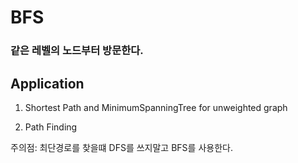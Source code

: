 # BFS

### 같은 레벨의 노드부터 방문한다.


## Application


1. Shortest Path and MinimumSpanningTree for unweighted graph

2. Path Finding


주의점: 최단경로를 찾을떄 DFS를 쓰지말고 BFS를 사용한다.
